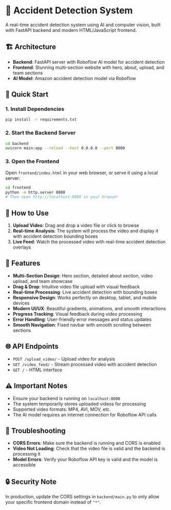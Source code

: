 # 🚨 Accident Detection System

A real-time accident detection system using AI and computer vision, built with FastAPI backend and modern HTML/JavaScript frontend.

## 🏗️ Architecture

- **Backend**: FastAPI server with Roboflow AI model for accident detection
- **Frontend**: Stunning multi-section website with hero, about, upload, and team sections
- **AI Model**: Amazon accident detection model via Roboflow

## 🚀 Quick Start

### 1. Install Dependencies
```bash
pip install -r requirements.txt
```

### 2. Start the Backend Server
```bash
cd backend
uvicorn main:app --reload --host 0.0.0.0 --port 8000
```

### 3. Open the Frontend
Open `frontend/index.html` in your web browser, or serve it using a local server:

```bash
cd frontend
python -m http.server 8080
# Then open http://localhost:8080 in your browser
```

## 📱 How to Use

1. **Upload Video**: Drag and drop a video file or click to browse
2. **Real-time Analysis**: The system will process the video and display it with accident detection bounding boxes
3. **Live Feed**: Watch the processed video with real-time accident detection overlays

## 🔧 Features

- **Multi-Section Design**: Hero section, detailed about section, video upload, and team showcase
- **Drag & Drop**: Intuitive video file upload with visual feedback
- **Real-time Processing**: Live accident detection with bounding boxes
- **Responsive Design**: Works perfectly on desktop, tablet, and mobile devices
- **Modern UI/UX**: Beautiful gradients, animations, and smooth interactions
- **Progress Tracking**: Visual feedback during video processing
- **Error Handling**: User-friendly error messages and status updates
- **Smooth Navigation**: Fixed navbar with smooth scrolling between sections

## 🌐 API Endpoints

- `POST /upload_video/` - Upload video for analysis
- `GET /video_feed/` - Stream processed video with accident detection
- `GET /` - HTML interface

## ⚠️ Important Notes

- Ensure your backend is running on `localhost:8000`
- The system temporarily stores uploaded videos for processing
- Supported video formats: MP4, AVI, MOV, etc.
- The AI model requires an internet connection for Roboflow API calls

## 🐛 Troubleshooting

- **CORS Errors**: Make sure the backend is running and CORS is enabled
- **Video Not Loading**: Check that the video file is valid and the backend is processing it
- **Model Errors**: Verify your Roboflow API key is valid and the model is accessible

## 🔒 Security Note

In production, update the CORS settings in `backend/main.py` to only allow your specific frontend domain instead of `"*"`. 